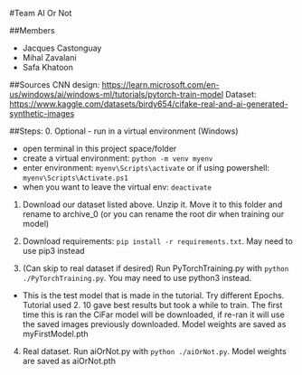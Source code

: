 #Team AI Or Not

##Members

- Jacques Castonguay
- Mihal Zavalani
- Safa Khatoon

##Sources
CNN design:
https://learn.microsoft.com/en-us/windows/ai/windows-ml/tutorials/pytorch-train-model
Dataset:
https://www.kaggle.com/datasets/birdy654/cifake-real-and-ai-generated-synthetic-images

##Steps: 0. Optional - run in a virtual environment (Windows)

- open terminal in this project space/folder
- create a virtual environment: `python -m venv myenv`
- enter environment: `myenv\Scripts\activate` or if using powershell: `myenv\Scripts\Activate.ps1`
- when you want to leave the virtual env: `deactivate`

1. Download our dataset listed above. Unzip it. Move it to this folder and rename to archive_0 (or you can rename the root dir when training our model)

2. Download requirements: `pip install -r requirements.txt`. May need to use pip3 instead

3. (Can skip to real dataset if desired) Run PyTorchTraining.py with `python ./PyTorchTraining.py`. You may need to use python3 instead.

- This is the test model that is made in the tutorial. Try different Epochs. Tutorial used 2. 10 gave best results but took a while to train. The first time this is ran the CiFar model will be downloaded, if re-ran it will use the saved images previously downloaded. Model weights are saved as myFirstModel.pth

4. Real dataset. Run aiOrNot.py with `python ./aiOrNot.py`. Model weights are saved as aiOrNot.pth
